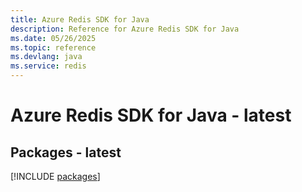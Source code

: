 ```yaml
---
title: Azure Redis SDK for Java
description: Reference for Azure Redis SDK for Java
ms.date: 05/26/2025
ms.topic: reference
ms.devlang: java
ms.service: redis
---
```

# Azure Redis SDK for Java - latest
## Packages - latest
[!INCLUDE [packages](redis-index.md)]